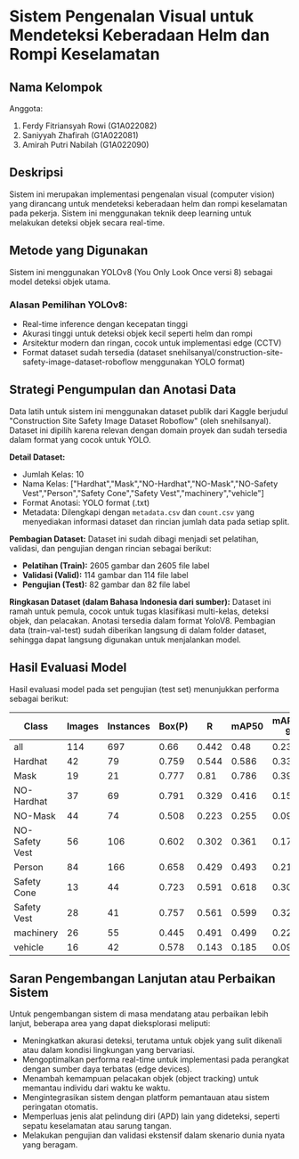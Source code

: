 # Sistem Pengenalan Visual untuk Mendeteksi Keberadaan Helm dan Rompi Keselamatan

## Nama Kelompok
Anggota:

1. Ferdy Fitriansyah Rowi (G1A022082)
2. Saniyyah Zhafirah (G1A022081)
3. Amirah Putri Nabilah (G1A022090)

## Deskripsi
Sistem ini merupakan implementasi pengenalan visual (computer vision) yang dirancang untuk mendeteksi keberadaan helm dan rompi keselamatan pada pekerja. Sistem ini menggunakan teknik deep learning untuk melakukan deteksi objek secara real-time.

## Metode yang Digunakan
Sistem ini menggunakan YOLOv8 (You Only Look Once versi 8) sebagai model deteksi objek utama.

### Alasan Pemilihan YOLOv8:
- Real-time inference dengan kecepatan tinggi
- Akurasi tinggi untuk deteksi objek kecil seperti helm dan rompi
- Arsitektur modern dan ringan, cocok untuk implementasi edge (CCTV)
- Format dataset sudah tersedia (dataset snehilsanyal/construction-site-safety-image-dataset-roboflow menggunakan YOLO format)

## Strategi Pengumpulan dan Anotasi Data

Data latih untuk sistem ini menggunakan dataset publik dari Kaggle berjudul "Construction Site Safety Image Dataset Roboflow" (oleh snehilsanyal). Dataset ini dipilih karena relevan dengan domain proyek dan sudah tersedia dalam format yang cocok untuk YOLO.

**Detail Dataset:**
- Jumlah Kelas: 10
- Nama Kelas: ["Hardhat","Mask","NO-Hardhat","NO-Mask","NO-Safety Vest","Person","Safety Cone","Safety Vest","machinery","vehicle"]
- Format Anotasi: YOLO format (.txt)
- Metadata: Dilengkapi dengan `metadata.csv` dan `count.csv` yang menyediakan informasi dataset dan rincian jumlah data pada setiap split.

**Pembagian Dataset:**
Dataset ini sudah dibagi menjadi set pelatihan, validasi, dan pengujian dengan rincian sebagai berikut:
- **Pelatihan (Train):** 2605 gambar dan 2605 file label
- **Validasi (Valid):** 114 gambar dan 114 file label
- **Pengujian (Test):** 82 gambar dan 82 file label

**Ringkasan Dataset (dalam Bahasa Indonesia dari sumber):**
Dataset ini ramah untuk pemula, cocok untuk tugas klasifikasi multi-kelas, deteksi objek, dan pelacakan. Anotasi tersedia dalam format YoloV8. Pembagian data (train-val-test) sudah diberikan langsung di dalam folder dataset, sehingga dapat langsung digunakan untuk menjalankan model.

## Hasil Evaluasi Model
Hasil evaluasi model pada set pengujian (test set) menunjukkan performa sebagai berikut:

| Class          | Images | Instances | Box(P) | R     | mAP50 | mAP50-95 |
|----------------|--------|-----------|--------|-------|-------|----------|
| all            | 114    | 697       | 0.66   | 0.442 | 0.48  | 0.231    |
| Hardhat        | 42     | 79        | 0.759  | 0.544 | 0.586 | 0.332    |
| Mask           | 19     | 21        | 0.777  | 0.81  | 0.786 | 0.391    |
| NO-Hardhat     | 37     | 69        | 0.791  | 0.329 | 0.416 | 0.159    |
| NO-Mask        | 44     | 74        | 0.508  | 0.223 | 0.255 | 0.0929   |
| NO-Safety Vest | 56     | 106       | 0.602  | 0.302 | 0.361 | 0.17     |
| Person         | 84     | 166       | 0.658  | 0.429 | 0.493 | 0.217    |
| Safety Cone    | 13     | 44        | 0.723  | 0.591 | 0.618 | 0.308    |
| Safety Vest    | 28     | 41        | 0.757  | 0.561 | 0.599 | 0.324    |
| machinery      | 26     | 55        | 0.445  | 0.491 | 0.499 | 0.228    |
| vehicle        | 16     | 42        | 0.578  | 0.143 | 0.185 | 0.0933   |

## Saran Pengembangan Lanjutan atau Perbaikan Sistem
Untuk pengembangan sistem di masa mendatang atau perbaikan lebih lanjut, beberapa area yang dapat dieksplorasi meliputi:

-   Meningkatkan akurasi deteksi, terutama untuk objek yang sulit dikenali atau dalam kondisi lingkungan yang bervariasi.
-   Mengoptimalkan performa real-time untuk implementasi pada perangkat dengan sumber daya terbatas (edge devices).
-   Menambah kemampuan pelacakan objek (object tracking) untuk memantau individu dari waktu ke waktu.
-   Mengintegrasikan sistem dengan platform pemantauan atau sistem peringatan otomatis.
-   Memperluas jenis alat pelindung diri (APD) lain yang dideteksi, seperti sepatu keselamatan atau sarung tangan.
-   Melakukan pengujian dan validasi ekstensif dalam skenario dunia nyata yang beragam.
